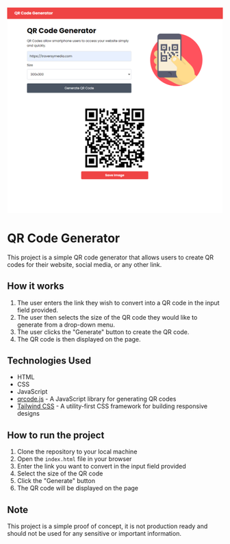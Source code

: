 ![Screenshot of QR code generator](/img/screen.png)

# QR Code Generator

This project is a simple QR code generator that allows users to create QR codes for their website, social media, or any other link.

## How it works

1. The user enters the link they wish to convert into a QR code in the input field provided.
2. The user then selects the size of the QR code they would like to generate from a drop-down menu.
3. The user clicks the "Generate" button to create the QR code.
4. The QR code is then displayed on the page.

## Technologies Used

- HTML
- CSS
- JavaScript
- [qrcode.js](https://cdnjs.cloudflare.com/ajax/libs/qrcodejs/1.0.0/qrcode.min.js) - A JavaScript library for generating QR codes
- [Tailwind CSS](https://tailwindcss.com/) - A utility-first CSS framework for building responsive designs

## How to run the project

1. Clone the repository to your local machine
2. Open the `index.html` file in your browser
3. Enter the link you want to convert in the input field provided
4. Select the size of the QR code
5. Click the "Generate" button
6. The QR code will be displayed on the page

## Note

This project is a simple proof of concept, it is not production ready and should not be used for any sensitive or important information.